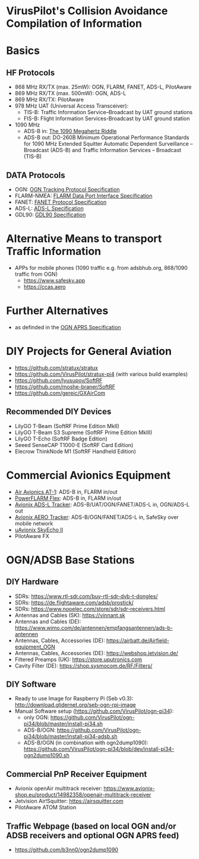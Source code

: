 # VirusPilot's Collision Avoidance Compilation of Information
# Basics
## HF Protocols
- 868 MHz RX/TX (max. 25mW): OGN, FLARM, FANET, ADS-L, PilotAware
- 869 MHz RX/TX (max. 500mW): OGN, ADS-L
- 869 MHz RX/TX: PilotAware
- 978 MHz UAT (Universal Access Transceiver):
  - TIS-B: Traffic Information Service–Broadcast by UAT ground stations
  - FIS-B: Flight Information Services-Broadcast by UAT ground station
- 1090 MHz
  - ADS-B in: [The 1090 Megahertz Riddle](https://mode-s.org/1090mhz)
  - ADS-B out: DO-260B Minimum Operational Performance Standards for 1090 MHz Extended Squitter Automatic Dependent Surveillance – Broadcast (ADS-B) and Traffic
Information Services – Broadcast (TIS-B)
## DATA Protocols
- OGN: [OGN Tracking Protocol Specification](http://wiki.glidernet.org/ogn-tracking-protocol)
- FLARM-NMEA: [FLARM Data Port Interface Specification](https://www.flarm.com/wp-content/uploads/2025/05/FTD-012-Data-Port-Interface-Control-Document-ICD-7.21.pdf)
- FANET: [FANET Protocol Specification](https://github.com/3s1d/fanet-stm32/blob/master/Src/fanet/radio/protocol.txt)
- ADS-L: [ADS-L Specification](https://www.easa.europa.eu/en/downloads/137503/en&ved=2ahUKEwjZ7s-Dt8ONAxVGnf0HHe__GKwQFnoECBoQAQ&usg=AOvVaw2E8m3UcifYigBUuZ0SVv-x)
- GDL90: [GDL90 Specification](https://www.faa.gov/sites/faa.gov/files/air_traffic/technology/adsb/archival/GDL90_Public_ICD_RevA.PDF)
# Alternative Means to transport Traffic Information
- APPs for mobile phones (1090 traffic e.g. from adsbhub.org, 868/1090 traffic from OGN)
  - https://www.safesky.app
  - https://ccas.aero
# Further Alternatives
- as definded in the [OGN APRS Specification](https://github.com/glidernet/ogn-aprs-protocol/blob/067bdeb956bf414db3674841512c8e8a6a4d6c82/aprsmsgs.txt#L55)
# DIY Projects for General Aviation
- https://github.com/stratux/stratux
- https://github.com/VirusPilot/stratux-pi4 (with various build examples)
- https://github.com/lyusupov/SoftRF
- https://github.com/moshe-braner/SoftRF
- https://github.com/gereic/GXAirCom
## Recommended DIY Devices
- LilyGO T-Beam (SoftRF Prime Edition MkII)
- LilyGO T-Beam S3 Supreme (SoftRF Prime Edition MkIII)
- LilyGO T-Echo (SoftRF Badge Edition)
- Seeed SenseCAP T1000-E (SoftRF Card Edition)
- Elecrow ThinkNode M1 (SoftRF Handheld Edition)
# Commercial Avionics Equipment
- [Air Avionics AT-1](https://www.air-avionics.com/?page_id=653&lang=de): ADS-B in, FLARM in/out
- [PowerFLARM Flex](https://www.flarm.com/de/allgemeine-luftfahrt/powerflarm-flex): ADS-B in, FLARM in/out
- [Avionix ADS-L Tracker](https://www.avionix-shop.eu/product/17946648/ads-l-tracker): ADS-B/UAT/OGN/FANET/ADS-L in, OGN/ADS-L out
- [Avionix AERO Tracker](https://www.avionix-shop.eu/product/14989526/aero-tracker): ADS-B/OGN/FANET/ADS-L in, SafeSky over mobile network
- [uAvionix SkyEcho II](https://uavionix.com/products/skyecho)
- PilotAware FX
# OGN/ADSB Base Stations
## DIY Hardware
- SDRs: https://www.rtl-sdr.com/buy-rtl-sdr-dvb-t-dongles/
- SDRs: https://de.flightaware.com/adsb/prostick/
- SDRs: https://www.nooelec.com/store/sdr/sdr-receivers.html
- Antennas and Cables (SK): https://vinnant.sk
- Antennas and Cables (DE): https://www.wimo.com/de/antennen/empfangsantennen/ads-b-antennen
- Antennas, Cables, Accessories (DE): https://airbatt.de/Airfield-equipment_OGN
- Antennas, Cables, Accessories (DE): https://webshop.jetvision.de/
- Filtered Preamps (UK): https://store.uputronics.com
- Cavity Filter (DE): https://shop.sysmocom.de/RF/Filters/
## DIY Software
- Ready to use Image for Raspberry Pi (Seb v0.3): http://download.glidernet.org/seb-ogn-rpi-image
- Manual Software setup (https://github.com/VirusPilot/ogn-pi34):
  - only OGN: https://github.com/VirusPilot/ogn-pi34/blob/master/install-pi34.sh
  - ADS-B/OGN: https://github.com/VirusPilot/ogn-pi34/blob/master/install-pi34-adsb.sh
  - ADS-B/OGN (in combination with ogn2dump1090): https://github.com/VirusPilot/ogn-pi34/blob/dev/install-pi34-ogn2dump1090.sh
## Commercial PnP Receiver Equipment
- Avionix openAir multitrack receiver: https://www.avionix-shop.eu/product/14982358/openair-multitrack-receiver
- Jetvision Air!Squitter: https://airsquitter.com
- PilotAware ATOM Station
## Traffic Webpage (based on local OGN and/or ADSB receivers and optional OGN APRS feed)
- https://github.com/b3nn0/ogn2dump1090
